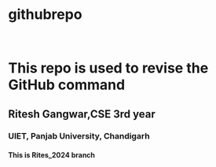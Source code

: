 # githubrepo 
<br>
<h1>This repo is used to revise the GitHub command</h1>
<h2>Ritesh Gangwar,CSE 3rd year</h2>
<h3>UIET, Panjab University, Chandigarh</h3>
<h4>This is Rites_2024 branch</h4>